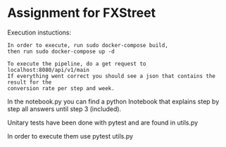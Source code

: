 # Assignment for FXStreet

Execution instuctions:

    In order to execute, run sudo docker-compose build,
    then run sudo docker-compose up -d

    To execute the pipeline, do a get request to localhost:8080/api/v1/main
    If everything went correct you should see a json that contains the result for the 
    conversion rate per step and week.

In the notebook.py you can find a python Inotebook that explains step by step all answers
until step 3 (included).

Unitary tests have been done with pytest and are found in utils.py

In order to execute them use pytest utils.py